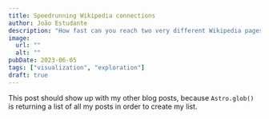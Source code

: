 ```yaml
---
title: Speedrunning Wikipedia connections
author: João Estudante
description: "How fast can you reach two very different Wikipedia pages, following only internal links? I'll explore approaches, limitations, and surprising conclusions."
image: 
  url: ""
  alt: ""
pubDate: 2023-06-05
tags: ["visualization", "exploration"]
draft: true
---
```

This post should show up with my other blog posts, because `Astro.glob()` is returning a list of all my posts in order to create my list.

